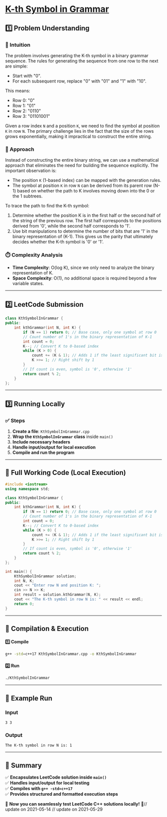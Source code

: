 # **[K-th Symbol in Grammar](https://leetcode.com/problems/k-th-symbol-in-grammar/description/)**  

## **1️⃣ Problem Understanding**  
### **📌 Intuition**  
The problem involves generating the K-th symbol in a binary grammar sequence. The rules for generating the sequence from one row to the next are simple:
- Start with "0".
- For each subsequent row, replace "0" with "01" and "1" with "10". 

This means:
- Row 0: "0"
- Row 1: "01"
- Row 2: "0110"
- Row 3: "01101001"

Given a row index `N` and a position `K`, we need to find the symbol at position `K` in row `N`. The primary challenge lies in the fact that the size of the rows grows exponentially, making it impractical to construct the entire string.

### **🚀 Approach**  
Instead of constructing the entire binary string, we can use a mathematical approach that eliminates the need for building the sequence explicitly. The important observation is:
- The position `K` (1-based index) can be mapped with the generation rules. 
- The symbol at position `K` in row `N` can be derived from its parent row (N-1) based on whether the path to K involves moving down into the 0 or the 1 subtrees.

To trace the path to find the K-th symbol:
1. Determine whether the position K is in the first half or the second half of the string of the previous row. The first half corresponds to the positions derived from '0', while the second half corresponds to '1'.
2. Use bit manipulations to determine the number of bits that are '1' in the binary representation of (K-1). This gives us the parity that ultimately decides whether the K-th symbol is '0' or '1'.

### **⏱️ Complexity Analysis**  
- **Time Complexity**: O(log K), since we only need to analyze the binary representation of K.
- **Space Complexity**: O(1), no additional space is required beyond a few variable states.

---  

## **2️⃣ LeetCode Submission**  
```cpp
class KthSymbolInGrammar {
public:
    int kthGrammar(int N, int K) {
        if (N == 1) return 0; // Base case, only one symbol at row 0
        // Count number of 1's in the binary representation of K-1
        int count = 0;
        K--; // Convert K to 0-based index
        while (K > 0) {
            count += (K & 1); // Adds 1 if the least significant bit is set
            K >>= 1; // Right shift by 1
        }
        // If count is even, symbol is '0', otherwise '1'
        return count % 2;
    }
};
```  

---  

## **3️⃣ Running Locally**  
### **✅ Steps**  
1. **Create a file**: `KthSymbolInGrammar.cpp`  
2. **Wrap the `KthSymbolInGrammar` class** inside `main()`  
3. **Include necessary headers**  
4. **Handle input/output for local execution**  
5. **Compile and run the program**  

---  

## **📝 Full Working Code (Local Execution)**  
```cpp
#include <iostream>
using namespace std;

class KthSymbolInGrammar {
public:
    int kthGrammar(int N, int K) {
        if (N == 1) return 0; // Base case, only one symbol at row 0
        // Count number of 1's in the binary representation of K-1
        int count = 0;
        K--; // Convert K to 0-based index
        while (K > 0) {
            count += (K & 1); // Adds 1 if the least significant bit is set
            K >>= 1; // Right shift by 1
        }
        // If count is even, symbol is '0', otherwise '1'
        return count % 2;
    }
};

int main() {
    KthSymbolInGrammar solution;
    int N, K;
    cout << "Enter row N and position K: ";
    cin >> N >> K;
    int result = solution.kthGrammar(N, K);
    cout << "The K-th symbol in row N is: " << result << endl;
    return 0;
}
```  

---  

## **🔧 Compilation & Execution**  
#### **1️⃣ Compile**  
```bash
g++ -std=c++17 KthSymbolInGrammar.cpp -o KthSymbolInGrammar
```  

#### **2️⃣ Run**  
```bash
./KthSymbolInGrammar
```  

---  

## **🎯 Example Run**  
### **Input**  
```
3 3
```  
### **Output**  
```
The K-th symbol in row N is: 1
```  

---  

## **📌 Summary**  
✅ **Encapsulates LeetCode solution inside `main()`**  
✅ **Handles input/output for local testing**  
✅ **Compiles with `g++ -std=c++17`**  
✅ **Provides structured and formatted execution steps**  

🚀 **Now you can seamlessly test LeetCode C++ solutions locally!** 🚀// update on 2021-05-14
// update on 2021-05-29
